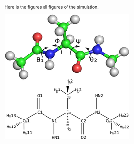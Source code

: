 Here is the figures all figures of the simulation.

![Example Image](https://github.com/Shachi3141/MD25_course_codes/blob/main/Final_Projects_data/Alanin-dipeptide-cartoon-3d-diagram.png)
